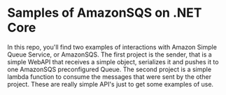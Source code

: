 # Samples of AmazonSQS on .NET Core
In this repo, you'll find two examples of interactions with Amazon Simple Queue Service, or AmazonSQS. The first project is the sender, that is a simple WebAPI that receives a simple object, serializes it and pushes it to one AmazonSQS preconfigured Queue. The second project is a simple lambda function to consume the messages that were sent by the other project. These are really simple API's just to get some examples of use.
